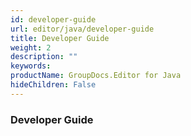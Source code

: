 ```yaml
---
id: developer-guide
url: editor/java/developer-guide
title: Developer Guide
weight: 2
description: ""
keywords: 
productName: GroupDocs.Editor for Java
hideChildren: False
---
```

### Developer Guide
